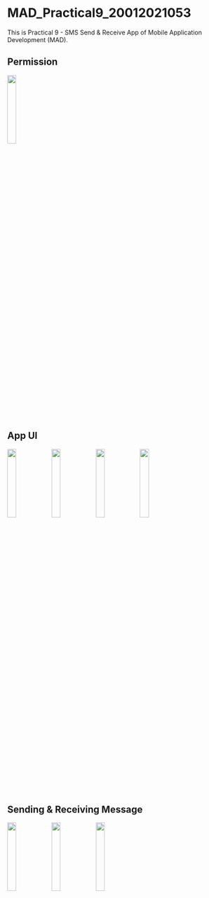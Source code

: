 # MAD_Practical9_20012021053
This is Practical 9 - SMS Send &amp; Receive App of Mobile Application Development (MAD).

## Permission
<img src="https://user-images.githubusercontent.com/110806025/199719379-fd67c887-dbba-42e6-8e94-3d99793f42a4.PNG" width="20%">

## App UI
<img src="https://user-images.githubusercontent.com/110806025/199719416-c8da7238-d279-4172-a1f8-657298583569.PNG" width="20%"><img src="https://user-images.githubusercontent.com/110806025/199719442-0a9d04cc-28a0-4acd-abff-a194a5453561.PNG" width="20%"><img src="https://user-images.githubusercontent.com/110806025/199719455-f76bcd1a-b1c4-439e-b33a-1b0476ab9703.PNG" width="20%"><img src="https://user-images.githubusercontent.com/110806025/199719460-f98a74d9-aa34-4147-9b29-26283dd9fbc5.PNG" width="20%">

## Sending & Receiving Message
<img src="https://user-images.githubusercontent.com/110806025/199719502-517a311d-ab11-477a-9676-2ed19fe637c7.PNG" width="20%"><img src="https://user-images.githubusercontent.com/110806025/199719509-4976cd8a-93a7-444b-bee5-f67afa744ad4.PNG" width="20%"><img src="https://user-images.githubusercontent.com/110806025/199719516-5130fe9c-4519-4c0e-854d-2a71c49e08c8.PNG" width="20%">
